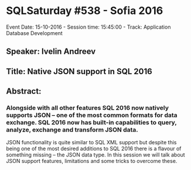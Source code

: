 # SQLSaturday #538 - Sofia 2016
Event Date: 15-10-2016 - Session time: 15:45:00 - Track: Application  Database Development
## Speaker: Ivelin Andreev
## Title: Native JSON support in SQL 2016
## Abstract:
### Alongside with all other features SQL 2016 now natively supports JSON – one of the most common formats for data exchange. SQL 2016 now has built-in capabilities to query, analyze, exchange and transform JSON data. 
JSON functionality is quite similar to SQL XML support  but despite this being one of the most desired additions to SQL 2016 there is a flavour of something missing – the JSON data type. 
In this session we will talk about JSON support features, limitations and some tricks to overcome these.

